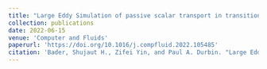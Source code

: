 ```yaml
---
title: "Large Eddy Simulation of passive scalar transport in transitional boundary layer and development toward improving models"
collection: publications
date: 2022-06-15
venue: 'Computer and Fluids'
paperurl: 'https://doi.org/10.1016/j.compfluid.2022.105485'
citation: 'Bader, Shujaut H., Zifei Yin, and Paul A. Durbin. "Large Eddy Simulation of passive scalar transport in transitional boundary layer and development toward improving models." Computers & Fluids 241 (2022): 105485.'
---
```


